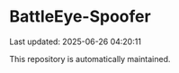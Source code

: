 # BattleEye-Spoofer

Last updated: 2025-06-26 04:20:11

This repository is automatically maintained.
